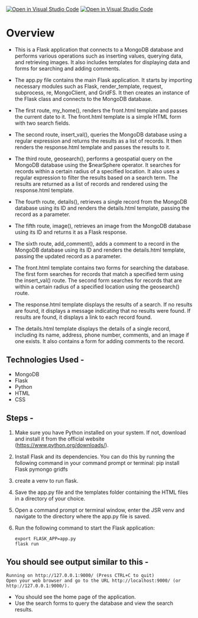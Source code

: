 [![Open in Visual Studio Code](https://classroom.github.com/assets/open-in-vscode-c66648af7eb3fe8bc4f294546bfd86ef473780cde1dea487d3c4ff354943c9ae.svg)](https://classroom.github.com/online_ide?assignment_repo_id=10442999&assignment_repo_type=AssignmentRepo)
[![Open in Visual Studio Code](https://classroom.github.com/assets/open-in-vscode-c66648af7eb3fe8bc4f294546bfd86ef473780cde1dea487d3c4ff354943c9ae.svg)](https://classroom.github.com/online_ide?assignment_repo_id=10442999&assignment_repo_type=AssignmentRepo)

# Overview
* This is a Flask application that connects to a MongoDB database and performs various operations such as inserting values, querying data, and retrieving images. It also includes templates for displaying data and forms for searching and adding comments.

* The app.py file contains the main Flask application. It starts by importing necessary modules such as Flask, render_template, request, subprocess, re, MongoClient, and GridFS. It then creates an instance of the Flask class and connects to the MongoDB database.

* The first route, my_home(), renders the front.html template and passes the current date to it. The front.html template is a simple HTML form with two search fields.

* The second route, insert_val(), queries the MongoDB database using a regular expression and returns the results as a list of records. It then renders the response.html template and passes the results to it.

* The third route, geosearch(), performs a geospatial query on the MongoDB database using the $nearSphere operator. It searches for records within a certain radius of a specified location. It also uses a regular expression to filter the results based on a search term. The results are returned as a list of records and rendered using the response.html template.

* The fourth route, details(), retrieves a single record from the MongoDB database using its ID and renders the details.html template, passing the record as a parameter.

* The fifth route, image(), retrieves an image from the MongoDB database using its ID and returns it as a Flask response.

* The sixth route, add_comment(), adds a comment to a record in the MongoDB database using its ID and renders the details.html template, passing the updated record as a parameter.

* The front.html template contains two forms for searching the database. The first form searches for records that match a specified term using the insert_val() route. The second form searches for records that are within a certain radius of a specified location using the geosearch() route.

* The response.html template displays the results of a search. If no results are found, it displays a message indicating that no results were found. If results are found, it displays a link to each record found.

* The details.html template displays the details of a single record, including its name, address, phone number, comments, and an image if one exists. It also contains a form for adding comments to the record.

## Technologies Used - 

* MongoDB
* Flask
* Python 
* HTML 
* CSS

## Steps - 

1. Make sure you have Python installed on your system. If not, download and install it from the official website (https://www.python.org/downloads/).

2. Install Flask and its dependencies. You can do this by running the following command in your command prompt or terminal:
   pip install Flask pymongo gridfs

3. create a venv to run flask.

4. Save the app.py file and the templates folder containing the HTML files in a directory of your choice.

5. Open a command prompt or terminal window, enter the JSR venv and navigate to the directory where the app.py file is saved.

6. Run the following command to start the Flask application:
   ```
   export FLASK_APP=app.py
   flask run
   ```

## You should see output similar to this -

   ```
   Running on http://127.0.0.1:9000/ (Press CTRL+C to quit)
   Open your web browser and go to the URL http://localhost:9000/ (or http://127.0.0.1:9000/). 
   ```
- You should see the home page of the application.
- Use the search forms to query the database and view the search results.
